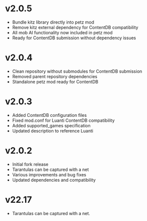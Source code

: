 # v2.0.5
- Bundle kitz library directly into petz mod
- Remove kitz external dependency for ContentDB compatibility
- All mob AI functionality now included in petz mod
- Ready for ContentDB submission without dependency issues

# v2.0.4
- Clean repository without submodules for ContentDB submission
- Removed parent repository dependencies  
- Standalone petz mod ready for ContentDB

# v2.0.3
- Added ContentDB configuration files
- Fixed mod.conf for Luanti ContentDB compatibility
- Added supported_games specification
- Updated description to reference Luanti

# v2.0.2
- Initial fork release
- Tarantulas can be captured with a net
- Various improvements and bug fixes
- Updated dependencies and compatibility

# v22.17
- Tarantulas can be captured with a net.



